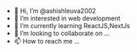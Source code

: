 - 👋 Hi, I’m @ashishleuva2002
- 👀 I’m interested in web development 
- 🌱 I’m currently learning ReactJS,NextJs
- 💞️ I’m looking to collaborate on ...
- 📫 How to reach me ...

<!---
ashishleuva2002/ashishleuva2002 is a ✨ special ✨ repository because its `README.md` (this file) appears on your GitHub profile.
You can click the Preview link to take a look at your changes.
--->

